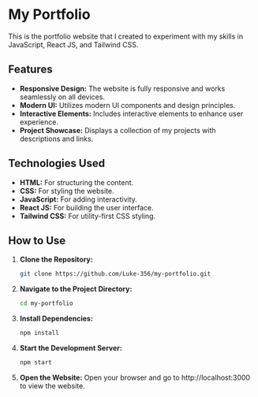 # My Portfolio

This is the portfolio website that I created to experiment with my skills in JavaScript, React JS, and Tailwind CSS.

## Features
- **Responsive Design:** The website is fully responsive and works seamlessly on all devices.
- **Modern UI:** Utilizes modern UI components and design principles.
- **Interactive Elements:** Includes interactive elements to enhance user experience.
- **Project Showcase:** Displays a collection of my projects with descriptions and links.

## Technologies Used
- **HTML:** For structuring the content.
- **CSS:** For styling the website.
- **JavaScript:** For adding interactivity.
- **React JS:** For building the user interface.
- **Tailwind CSS:** For utility-first CSS styling.

## How to Use
1. **Clone the Repository:**
   ```bash
   git clone https://github.com/Luke-356/my-portfolio.git

2. **Navigate to the Project Directory:**
   ```bash
   cd my-portfolio

3. **Install Dependencies:**
   ```bash
   npm install

4. **Start the Development Server:**
   ```bash
   npm start

5. **Open the Website:**
   Open your browser and go to http://localhost:3000 to view the website.

